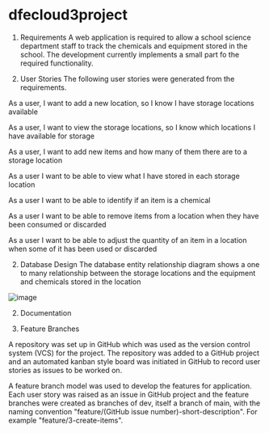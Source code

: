 # dfecloud3project

1. Requirements
A web application is required to allow a school science department staff to track the chemicals and equipment stored in the school.  The development currently implements a small part fo the required functionality.

3. User Stories
The following user stories were generated from the requirements.

As a user, I want to add a new location, so I know I have storage locations available

As a user, I want to view the storage locations, so I know which locations I have available for storage

As a user, I want to add new items and how many of them there are to a storage location

As a user I want to be able to view what I have stored in each storage location

As a user I want to be able to identify if an item is a chemical

As a user I want to be able to remove items from a location when they have been consumed or discarded

As a user I want to be able to adjust the quantity of an item in a location when some of it has been used or discarded


2. Database Design
The database entity relationship diagram shows a one to many relationship between the storage locations and the equipment and chemicals stored in the location

![image](https://user-images.githubusercontent.com/21013217/158126146-f4792994-240d-4a5b-b9bf-6fe81fc8cfc3.png)

2. Documentation

3. Feature Branches

A repository was set up in GitHub which was used as the version control system (VCS) for the project.  The repository was added to a GitHub project and an automated kanban style board was initiated in GitHub to record user stories as issues to be worked on.

A feature branch model was used to develop the features for application.  Each user story was raised as an issue in GitHub project and the feature branches were created as branches of dev, itself a branch of main, with the naming convention "feature/(GitHub issue number)-short-description".  For example "feature/3-create-items".
